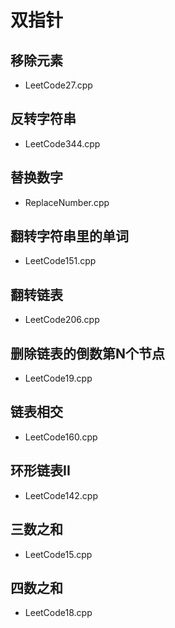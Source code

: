 # 双指针

## 移除元素

+ LeetCode27.cpp

## 反转字符串

+ LeetCode344.cpp

## 替换数字

+ ReplaceNumber.cpp

## 翻转字符串里的单词

+ LeetCode151.cpp

## 翻转链表

+ LeetCode206.cpp

## 删除链表的倒数第N个节点

+ LeetCode19.cpp

## 链表相交

+ LeetCode160.cpp

## 环形链表II

+ LeetCode142.cpp

## 三数之和

+ LeetCode15.cpp

## 四数之和

+ LeetCode18.cpp
